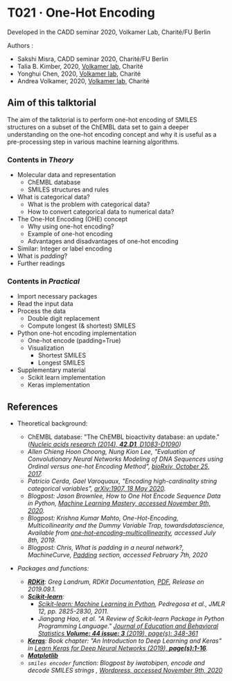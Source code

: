 # T021 · One-Hot Encoding

Developed in the CADD seminar 2020, Volkamer Lab, Charité/FU Berlin 

Authors :

- Sakshi Misra, CADD seminar 2020, Charité/FU Berlin
- Talia B. Kimber, 2020, [Volkamer lab](https://volkamerlab.org), Charité
- Yonghui Chen, 2020, [Volkamer lab](https://volkamerlab.org), Charité
- Andrea Volkamer, 2020, [Volkamer lab](https://volkamerlab.org), Charité


## Aim of this talktorial

The aim of the talktorial is to perform one-hot encoding of SMILES structures on a subset of the ChEMBL data set to gain a deeper understanding on the one-hot encoding concept and why it is useful as a pre-processing step in various machine learning algorithms.


### Contents in *Theory*

- Molecular data and representation
    - ChEMBL database
    - SMILES structures and rules
- What is categorical data?
     - What is the problem with categorical data?
     - How to convert categorical data to numerical data?
- The One-Hot Encoding (OHE) concept
     - Why using one-hot encoding?
     - Example of one-hot encoding
     - Advantages and disadvantages of one-hot encoding
- Similar: Integer or label encoding
- What is *padding*?
- Further readings


### Contents in *Practical*

- Import necessary packages
- Read the input data
- Process the data
     - Double digit replacement
     - Compute longest (& shortest) SMILES
- Python one-hot encoding implementation
     - One-hot encode (padding=True)
     - Visualization
          - Shortest SMILES
          - Longest SMILES 
- Supplementary material
   - Scikit learn implementation
   - Keras implementation


## References

- Theoretical background:
     - ChEMBL database: "The ChEMBL bioactivity database: an update." ([<i>Nucleic acids research<i> (2014), <b>42.D1</b>, D1083-D1090](https://doi.org/10.1093/nar/gkt1031))
     - Allen Chieng Hoon Choong, Nung Kion Lee, "*Evaluation of Convolutionary Neural Networks Modeling of DNA Sequences using Ordinal versus one-hot Encoding Method*", [bioRxiv, October 25, 2017](https://doi.org/10.1101/186965).
     - Patricio Cerda, Gael Varoquaux, "*Encoding high-cardinality string categorical variables*", [arXiv:1907, 18 May 2020](https://arxiv.org/pdf/1907.01860v5.pdf).
     - Blogpost: Jason Brownlee, *How to One Hot Encode Sequence Data in Python*, [Machine Learning Mastery, accessed November 9th, 2020](https://machinelearningmastery.com/how-to-one-hot-encode-sequence-data-in-python/).
     - Blogpost: Krishna Kumar Mahto, *One-Hot-Encoding, Multicollinearity and the Dummy Variable Trap*, towardsdatascience, Available from [one-hot-encoding-multicollinearity](https://towardsdatascience.com/one-hot-encoding-multicollinearity-and-the-dummy-variable-trap-b5840be3c41a/), accessed July 8th, 2019.
     - Blogpost: Chris, *What is padding in a neural network?*, MachineCurve, [Padding](https://www.machinecurve.com/index.php/2020/02/07/what-is-padding-in-a-neural-network/#:~:text=Padding%20avoids%20the%20loss%20of%20spatial%20dimensions,-Sometimes%2C%20however%2C%20you&text=You%20need%20the%20output%20images,in%20order%20to%20generate%20them.) section, accessed February 7th, 2020
     

- Packages and functions:
     - [**RDKit**](https://www.rdkit.org/docs/GettingStartedInPython.html): Greg Landrum,  *RDKit Documentation*, [PDF](https://buildmedia.readthedocs.org/media/pdf/rdkit/latest/rdkit.pdf), Release on 2019.09.1.
     - [**Scikit-learn**](https://scikit-learn.org/stable/): 
        - [Scikit-learn: Machine Learning in Python](https://jmlr.csail.mit.edu/papers/v12/pedregosa11a.html), Pedregosa *et al.*, JMLR 12, pp. 2825-2830, 2011.
        - Jiangang Hao, et al. "A Review of Scikit-learn Package in Python Programming Language." [*Journal of Education and Behavioral Statistics* **Volume: 44 issue: 3** (2019), page(s): 348-361](https://doi.org/10.3102/1076998619832248)
     - [**Keras**](https://keras.io/): Book chapter: "An Introduction to Deep Learning and Keras" in [*Learn Keras for Deep Neural Networks* (2019), **page(s):1-16**](https://doi.org/10.1007/978-1-4842-4240-7).
     - [**Matplotlib**](https://matplotlib.org/)
     - `smiles encoder` function: Blogpost by iwatobipen, *encode and decode SMILES strings* , [Wordpress, accessed November 9th, 2020](https://iwatobipen.wordpress.com/2017/01/22/encode-and-decode-smiles-strings/)
